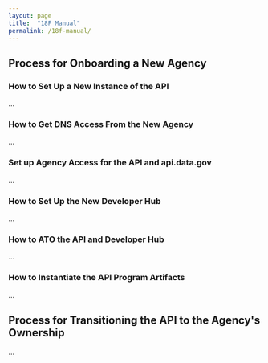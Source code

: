 ```yaml
---
layout: page
title:  "18F Manual"
permalink: /18f-manual/
---
```


## Process for Onboarding a New Agency


### How to Set Up a New Instance of the API

... 

### How to Get DNS Access From the New Agency

...

### Set up Agency Access for the API and api.data.gov 

... 

### How to Set Up the New Developer Hub

... 


### How to ATO the API and Developer Hub

... 

### How to Instantiate the API Program Artifacts

... 

## Process for Transitioning the API to the Agency's Ownership

...



